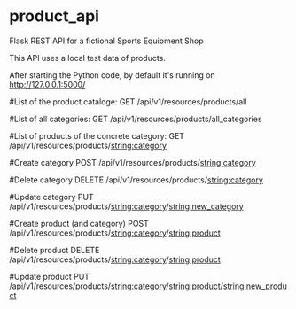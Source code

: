 # product_api
Flask REST API for a fictional Sports Equipment Shop

This API uses a local test data of products.

After starting the Python code, by default it's running on http://127.0.0.1:5000/

#List of the product cataloge:
GET /api/v1/resources/products/all

#List of all categories:
GET /api/v1/resources/products/all_categories

#List of products of the concrete category:
GET /api/v1/resources/products/<string:category>

#Create category
POST /api/v1/resources/products/<string:category>

#Delete category
DELETE /api/v1/resources/products/<string:category>

#Update category
PUT /api/v1/resources/products/<string:category>/<string:new_category>

#Create product (and category)
POST /api/v1/resources/products/<string:category>/<string:product>

#Delete product
DELETE /api/v1/resources/products/<string:category>/<string:product>

#Update product
PUT /api/v1/resources/products/<string:category>/<string:product>/<string:new_product>

